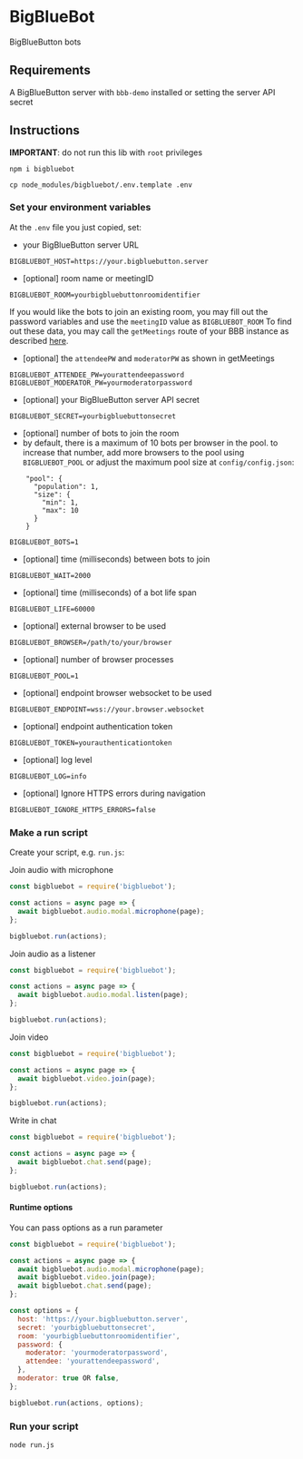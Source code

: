 # BigBlueBot

BigBlueButton bots

## Requirements

A BigBlueButton server with `bbb-demo` installed or setting the server API secret

## Instructions

**IMPORTANT**: do not run this lib with `root` privileges

`npm i bigbluebot`

`cp node_modules/bigbluebot/.env.template .env`

### Set your environment variables

At the `.env` file you just copied, set:

 - your BigBlueButton server URL
```
BIGBLUEBOT_HOST=https://your.bigbluebutton.server
```
 - [optional] room name or meetingID
```
BIGBLUEBOT_ROOM=yourbigbluebuttonroomidentifier
```
If you would like the bots to join an existing room, you may fill
out the password variables and use the `meetingID` value as `BIGBLUEBOT_ROOM`
To find out these data, you may call the `getMeetings` route of your BBB
instance as described [here](https://docs.bigbluebutton.org/dev/api.html#getmeetings).
 - [optional] the `attendeePW` and `moderatorPW` as shown in getMeetings
```
BIGBLUEBOT_ATTENDEE_PW=yourattendeepassword
BIGBLUEBOT_MODERATOR_PW=yourmoderatorpassword
```
 - [optional] your BigBlueButton server API secret
```
BIGBLUEBOT_SECRET=yourbigbluebuttonsecret
```
 - [optional] number of bots to join the room
 - by default, there is a maximum of 10 bots per browser in the pool. to increase that
number, add more browsers to the pool using `BIGBLUEBOT_POOL` or adjust the maximum pool
size at `config/config.json`:
```
    "pool": {
      "population": 1,
      "size": {
        "min": 1,
        "max": 10
      }
    }
```
```
BIGBLUEBOT_BOTS=1
```
 - [optional] time (milliseconds) between bots to join
```
BIGBLUEBOT_WAIT=2000
```
 - [optional] time (milliseconds) of a bot life span
```
BIGBLUEBOT_LIFE=60000
```
 - [optional] external browser to be used
```
BIGBLUEBOT_BROWSER=/path/to/your/browser
```
 - [optional] number of browser processes
```
BIGBLUEBOT_POOL=1
```
 - [optional] endpoint browser websocket to be used
```
BIGBLUEBOT_ENDPOINT=wss://your.browser.websocket
```
 - [optional] endpoint authentication token
```
BIGBLUEBOT_TOKEN=yourauthenticationtoken
```
 - [optional] log level
```
BIGBLUEBOT_LOG=info
```
 - [optional] Ignore HTTPS errors during navigation
```
BIGBLUEBOT_IGNORE_HTTPS_ERRORS=false
```

### Make a run script

Create your script, e.g. `run.js`:

Join audio with microphone

```js
const bigbluebot = require('bigbluebot');

const actions = async page => {
  await bigbluebot.audio.modal.microphone(page);
};

bigbluebot.run(actions);
```

Join audio as a listener

```js
const bigbluebot = require('bigbluebot');

const actions = async page => {
  await bigbluebot.audio.modal.listen(page);
};

bigbluebot.run(actions);
```

Join video

```js
const bigbluebot = require('bigbluebot');

const actions = async page => {
  await bigbluebot.video.join(page);
};

bigbluebot.run(actions);
```

Write in chat

```js
const bigbluebot = require('bigbluebot');

const actions = async page => {
  await bigbluebot.chat.send(page);
};

bigbluebot.run(actions);
```

#### Runtime options

You can pass options as a run parameter

```js
const bigbluebot = require('bigbluebot');

const actions = async page => {
  await bigbluebot.audio.modal.microphone(page);
  await bigbluebot.video.join(page);
  await bigbluebot.chat.send(page);
};

const options = {
  host: 'https://your.bigbluebutton.server',
  secret: 'yourbigbluebuttonsecret',
  room: 'yourbigbluebuttonroomidentifier',
  password: {
    moderator: 'yourmoderatorpassword',
    attendee: 'yourattendeepassword',
  },
  moderator: true OR false,
};

bigbluebot.run(actions, options);
```

### Run your script

`node run.js`
